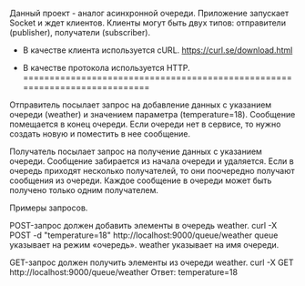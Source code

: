 Данный проект - аналог асинхронной очереди.
Приложение запускает Socket и ждет клиентов.
Клиенты могут быть двух типов: отправители (publisher), получатели (subscriber).

 - В качестве клиента используется cURL. https://curl.se/download.html

 - В качестве протокола используется HTTP. 
===========================================================================

Отправитель посылает запрос на добавление данных с указанием очереди (weather) и значением параметра (temperature=18). Сообщение помещается в конец очереди. 
Если очереди нет в сервисе, то нужно создать новую и поместить в нее сообщение.

Получатель посылает запрос на получение данных с указанием очереди. Сообщение забирается из начала очереди и удаляется.
Если в очередь приходят несколько получателей, то они поочередно получают сообщения из очереди.
Каждое сообщение в очереди может быть получено только одним получателем.

Примеры запросов.

POST-запрос должен добавить элементы в очередь weather.
curl -X POST -d "temperature=18" http://localhost:9000/queue/weather
queue указывает на режим «очередь».
weather указывает на имя очереди.

GET-запрос должен получить элементы из очереди weather.
curl -X GET http://localhost:9000/queue/weather
Ответ: temperature=18
